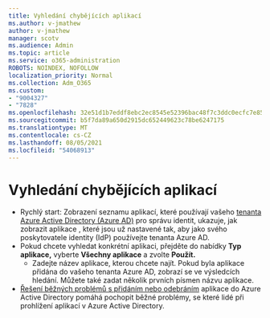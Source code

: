 ```yaml
---
title: Vyhledání chybějících aplikací
ms.author: v-jmathew
author: v-jmathew
manager: scotv
ms.audience: Admin
ms.topic: article
ms.service: o365-administration
ROBOTS: NOINDEX, NOFOLLOW
localization_priority: Normal
ms.collection: Adm_O365
ms.custom:
- "9004327"
- "7828"
ms.openlocfilehash: 32e51d1b7eddf8ebc2ec8545e52396bac48f7c3ddc0ecfc7e85aea50ed5c452a
ms.sourcegitcommit: b5f7da89a650d2915dc652449623c78be6247175
ms.translationtype: MT
ms.contentlocale: cs-CZ
ms.lasthandoff: 08/05/2021
ms.locfileid: "54068913"
---
```

# <a name="find-missing-applications"></a>Vyhledání chybějících aplikací

- Rychlý start: Zobrazení seznamu aplikací, které používají vašeho [tenanta Azure Active Directory (Azure AD)](https://docs.microsoft.com/azure/active-directory/manage-apps/view-applications-portal) pro správu identit, ukazuje, jak zobrazit aplikace , které jsou už nastavené tak, aby jako svého poskytovatele identity (IdP) používejte tenanta Azure AD.
- Pokud chcete vyhledat konkrétní aplikaci, přejděte do nabídky **Typ aplikace,** vyberte **Všechny aplikace** a zvolte **Použít.**
  - Zadejte název aplikace, kterou chcete najít. Pokud byla aplikace přidána do vašeho tenanta Azure AD, zobrazí se ve výsledcích hledání. Můžete také zadat několik prvních písmen názvu aplikace.
- [Řešení běžných problémů s přidáním nebo odebráním](https://docs.microsoft.com/azure/active-directory/manage-apps/troubleshoot-adding-apps) aplikace do Azure Active Directory pomáhá pochopit běžné problémy, se které lidé při prohlížení aplikací v Azure Active Directory.
